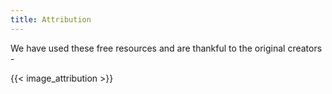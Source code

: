 ```yaml
---
title: Attribution
---
```


We have used these free resources and are thankful to the original creators - 

{{< image_attribution >}}